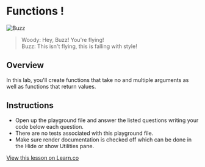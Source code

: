 # Functions !

![Buzz](http://i.giphy.com/yns3VgsP30GDm.gif)  
> Woody: Hey, Buzz! You're flying!  
> Buzz: This isn't flying, this is falling with style!

## Overview

In this lab, you'll create functions that take no and multiple arguments as well as functions that return values. 

## Instructions

* Open up the playground file and answer the listed questions writing your code below each question.
* There are no tests associated with this playground file.
* Make sure render documentation is checked off which can be done in the Hide or show Utilities pane.

<a href='https://learn.co/lessons/MainFunctionLab' data-visibility='hidden'>View this lesson on Learn.co</a>
